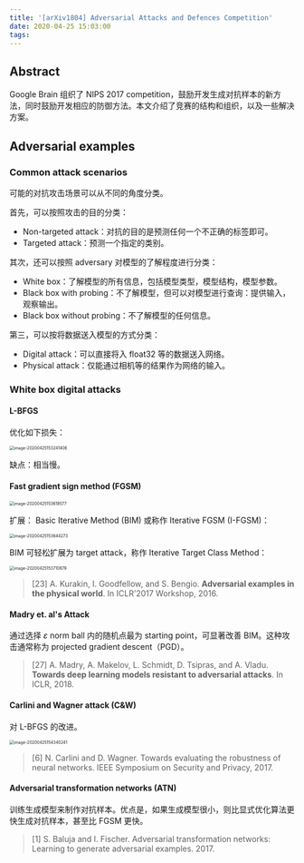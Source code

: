 ```yaml
---
title: '[arXiv1804] Adversarial Attacks and Defences Competition'
date: 2020-04-25 15:03:00
tags:
---
```


## Abstract

Google Brain 组织了 NIPS 2017 competition，鼓励开发生成对抗样本的新方法，同时鼓励开发相应的防御方法。本文介绍了竞赛的结构和组织，以及一些解决方案。

##  Adversarial examples

###  Common attack scenarios

可能的对抗攻击场景可以从不同的角度分类。

首先，可以按照攻击的目的分类：

- Non-targeted attack：对抗的目的是预测任何一个不正确的标签即可。
- Targeted attack：预测一个指定的类别。

其次，还可以按照 adversary 对模型的了解程度进行分类：

- White box：了解模型的所有信息，包括模型类型，模型结构，模型参数。
- Black box with probing：不了解模型，但可以对模型进行查询：提供输入，观察输出。
- Black box without probing：不了解模型的任何信息。

第三，可以按将数据送入模型的方式分类：

- Digital attack：可以直接将入 float32 等的数据送入网络。
- Physical attack：仅能通过相机等的结果作为网络的输入。

### White box digital attacks

#### L-BFGS

优化如下损失：

<img src="https://i.loli.net/2020/04/25/6CnkrEtd8cebFXZ.png" alt="image-20200425153241406" style="zoom:50%;" />

缺点：相当慢。	

#### Fast gradient sign method (FGSM)

<img src="https://i.loli.net/2020/04/25/81UQfdlvGbKcPR2.png" alt="image-20200425153619577" style="zoom:50%;" />

扩展： Basic Iterative Method (BIM) 或称作 Iterative FGSM (I-FGSM)：

<img src="https://i.loli.net/2020/04/25/UYhWg3P7bAJ14TK.png" alt="image-20200425153644273" style="zoom:50%;" />

BIM 可轻松扩展为 target attack，称作 Iterative Target Class Method：

<img src="https://i.loli.net/2020/04/25/NoyH9JOXaE2YFLw.png" alt="image-20200425153710879" style="zoom:50%;" />

> [23] A. Kurakin, I. Goodfellow, and S. Bengio. **Adversarial examples in the physical world**. In ICLR’2017 Workshop, 2016.

#### Madry et. al's Attack

通过选择 $\varepsilon$ norm ball 内的随机点最为 starting point，可显著改善 BIM。这种攻击通常称为 projected gradient descent（PGD）。

> [27] A. Madry, A. Makelov, L. Schmidt, D. Tsipras, and A. Vladu. **Towards deep learning models resistant to adversarial attacks**. In ICLR, 2018.

#### Carlini and Wagner attack (C&W)

对 L-BFGS 的改进。

<img src="https://i.loli.net/2020/04/25/mOI1LSUPHRxnlVC.png" alt="image-20200425154340241" style="zoom:50%;" />

> [6] N. Carlini and D. Wagner. Towards evaluating the robustness of neural networks. IEEE Symposium on Security and Privacy, 2017.

#### Adversarial transformation networks (ATN)

训练生成模型来制作对抗样本。优点是，如果生成模型很小，则比显式优化算法更快生成对抗样本，甚至比 FGSM 更快。

> [1] S. Baluja and I. Fischer. Adversarial transformation networks: Learning to generate adversarial examples. 2017.

